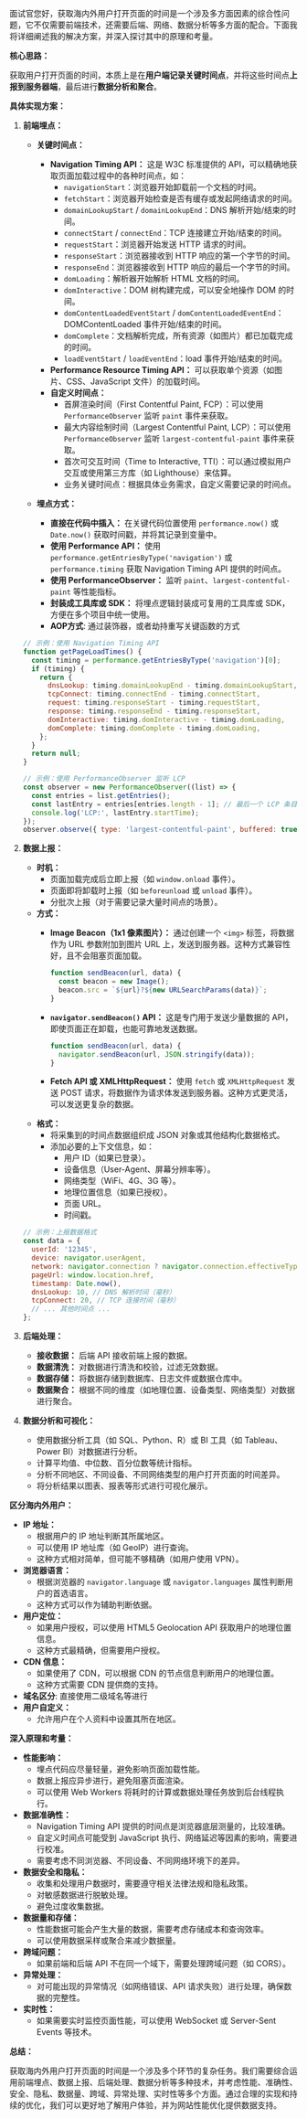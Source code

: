 面试官您好，获取海内外用户打开页面的时间是一个涉及多方面因素的综合性问题，它不仅需要前端技术，还需要后端、网络、数据分析等多方面的配合。下面我将详细阐述我的解决方案，并深入探讨其中的原理和考量。

**核心思路：**

获取用户打开页面的时间，本质上是在**用户端记录关键时间点**，并将这些时间点**上报到服务器端**，最后进行**数据分析和聚合**。

**具体实现方案：**

1.  **前端埋点：**

    *   **关键时间点：**
        *   **Navigation Timing API：** 这是 W3C 标准提供的 API，可以精确地获取页面加载过程中的各种时间点，如：
            *   `navigationStart`：浏览器开始卸载前一个文档的时间。
            *   `fetchStart`：浏览器开始检查是否有缓存或发起网络请求的时间。
            *   `domainLookupStart` / `domainLookupEnd`：DNS 解析开始/结束的时间。
            *   `connectStart` / `connectEnd`：TCP 连接建立开始/结束的时间。
            *   `requestStart`：浏览器开始发送 HTTP 请求的时间。
            *   `responseStart`：浏览器接收到 HTTP 响应的第一个字节的时间。
            *   `responseEnd`：浏览器接收到 HTTP 响应的最后一个字节的时间。
            *   `domLoading`：解析器开始解析 HTML 文档的时间。
            *   `domInteractive`：DOM 树构建完成，可以安全地操作 DOM 的时间。
            *   `domContentLoadedEventStart` / `domContentLoadedEventEnd`：DOMContentLoaded 事件开始/结束的时间。
            *   `domComplete`：文档解析完成，所有资源（如图片）都已加载完成的时间。
            *   `loadEventStart` / `loadEventEnd`：load 事件开始/结束的时间。
        *   **Performance Resource Timing API：** 可以获取单个资源（如图片、CSS、JavaScript 文件）的加载时间。
        *   **自定义时间点：**
            *   首屏渲染时间（First Contentful Paint, FCP）：可以使用 `PerformanceObserver` 监听 `paint` 事件来获取。
            *   最大内容绘制时间（Largest Contentful Paint, LCP）：可以使用 `PerformanceObserver` 监听 `largest-contentful-paint` 事件来获取。
            *   首次可交互时间（Time to Interactive, TTI）：可以通过模拟用户交互或使用第三方库（如 Lighthouse）来估算。
            *   业务关键时间点：根据具体业务需求，自定义需要记录的时间点。

    *   **埋点方式：**
        *   **直接在代码中插入：** 在关键代码位置使用 `performance.now()` 或 `Date.now()` 获取时间戳，并将其记录到变量中。
        *   **使用 Performance API：** 使用 `performance.getEntriesByType('navigation')` 或 `performance.timing` 获取 Navigation Timing API 提供的时间点。
        *   **使用 PerformanceObserver：** 监听 `paint`、`largest-contentful-paint` 等性能指标。
        *   **封装成工具库或 SDK：** 将埋点逻辑封装成可复用的工具库或 SDK，方便在多个项目中统一使用。
        *  **AOP方式**: 通过装饰器，或者劫持重写关键函数的方式

    ```javascript
    // 示例：使用 Navigation Timing API
    function getPageLoadTimes() {
      const timing = performance.getEntriesByType('navigation')[0];
      if (timing) {
        return {
          dnsLookup: timing.domainLookupEnd - timing.domainLookupStart,
          tcpConnect: timing.connectEnd - timing.connectStart,
          request: timing.responseStart - timing.requestStart,
          response: timing.responseEnd - timing.responseStart,
          domInteractive: timing.domInteractive - timing.domLoading,
          domComplete: timing.domComplete - timing.domLoading,
        };
      }
      return null;
    }

    // 示例：使用 PerformanceObserver 监听 LCP
    const observer = new PerformanceObserver((list) => {
      const entries = list.getEntries();
      const lastEntry = entries[entries.length - 1]; // 最后一个 LCP 条目
      console.log('LCP:', lastEntry.startTime);
    });
    observer.observe({ type: 'largest-contentful-paint', buffered: true });
    ```

2.  **数据上报：**

    *   **时机：**
        *   页面加载完成后立即上报（如 `window.onload` 事件）。
        *   页面即将卸载时上报（如 `beforeunload` 或 `unload` 事件）。
        *   分批次上报（对于需要记录大量时间点的场景）。
    *   **方式：**
        *   **Image Beacon（1x1 像素图片）：** 通过创建一个 `<img>` 标签，将数据作为 URL 参数附加到图片 URL 上，发送到服务器。这种方式兼容性好，且不会阻塞页面加载。

            ```javascript
            function sendBeacon(url, data) {
              const beacon = new Image();
              beacon.src = `${url}?${new URLSearchParams(data)}`;
            }
            ```

        *   **`navigator.sendBeacon()` API：** 这是专门用于发送少量数据的 API，即使页面正在卸载，也能可靠地发送数据。

            ```javascript
            function sendBeacon(url, data) {
              navigator.sendBeacon(url, JSON.stringify(data));
            }
            ```

        *   **Fetch API 或 XMLHttpRequest：** 使用 `fetch` 或 `XMLHttpRequest` 发送 POST 请求，将数据作为请求体发送到服务器。这种方式更灵活，可以发送更复杂的数据。
    *   **格式：**
        *   将采集到的时间点数据组织成 JSON 对象或其他结构化数据格式。
        *   添加必要的上下文信息，如：
            *   用户 ID（如果已登录）。
            *   设备信息（User-Agent、屏幕分辨率等）。
            *   网络类型（WiFi、4G、3G 等）。
            *   地理位置信息（如果已授权）。
            *   页面 URL。
            *   时间戳。

    ```javascript
    // 示例：上报数据格式
    const data = {
      userId: '12345',
      device: navigator.userAgent,
      network: navigator.connection ? navigator.connection.effectiveType : 'unknown',
      pageUrl: window.location.href,
      timestamp: Date.now(),
      dnsLookup: 10, // DNS 解析时间（毫秒）
      tcpConnect: 20, // TCP 连接时间（毫秒）
      // ... 其他时间点 ...
    };
    ```

3.  **后端处理：**

    *   **接收数据：** 后端 API 接收前端上报的数据。
    *   **数据清洗：** 对数据进行清洗和校验，过滤无效数据。
    *   **数据存储：** 将数据存储到数据库、日志文件或数据仓库中。
    *   **数据聚合：** 根据不同的维度（如地理位置、设备类型、网络类型）对数据进行聚合。

4.  **数据分析和可视化：**

    *   使用数据分析工具（如 SQL、Python、R）或 BI 工具（如 Tableau、Power BI）对数据进行分析。
    *   计算平均值、中位数、百分位数等统计指标。
    *   分析不同地区、不同设备、不同网络类型的用户打开页面的时间差异。
    *   将分析结果以图表、报表等形式进行可视化展示。

**区分海内外用户：**

*   **IP 地址：**
    *   根据用户的 IP 地址判断其所属地区。
    *   可以使用 IP 地址库（如 GeoIP）进行查询。
    *   这种方式相对简单，但可能不够精确（如用户使用 VPN）。
*   **浏览器语言：**
    *   根据浏览器的 `navigator.language` 或 `navigator.languages` 属性判断用户的首选语言。
    *   这种方式可以作为辅助判断依据。
*   **用户定位：**
    *   如果用户授权，可以使用 HTML5 Geolocation API 获取用户的地理位置信息。
    *   这种方式最精确，但需要用户授权。
*   **CDN 信息：**
    *   如果使用了 CDN，可以根据 CDN 的节点信息判断用户的地理位置。
    *   这种方式需要 CDN 提供商的支持。
*  **域名区分**: 直接使用二级域名等进行
*   **用户自定义：**
    *   允许用户在个人资料中设置其所在地区。

**深入原理和考量：**

*   **性能影响：**
    *   埋点代码应尽量轻量，避免影响页面加载性能。
    *   数据上报应异步进行，避免阻塞页面渲染。
    *   可以使用 Web Workers 将耗时的计算或数据处理任务放到后台线程执行。
*   **数据准确性：**
    *   Navigation Timing API 提供的时间点是浏览器底层测量的，比较准确。
    *   自定义时间点可能受到 JavaScript 执行、网络延迟等因素的影响，需要进行校准。
    *   需要考虑不同浏览器、不同设备、不同网络环境下的差异。
*   **数据安全和隐私：**
    *   收集和处理用户数据时，需要遵守相关法律法规和隐私政策。
    *   对敏感数据进行脱敏处理。
    *   避免过度收集数据。
*   **数据量和存储：**
    *   性能数据可能会产生大量的数据，需要考虑存储成本和查询效率。
    *   可以使用数据采样或聚合来减少数据量。
*   **跨域问题：**
    *   如果前端和后端 API 不在同一个域下，需要处理跨域问题（如 CORS）。
*   **异常处理：**
    *   对可能出现的异常情况（如网络错误、API 请求失败）进行处理，确保数据的完整性。
*   **实时性：**
    *   如果需要实时监控页面性能，可以使用 WebSocket 或 Server-Sent Events 等技术。

**总结：**

获取海内外用户打开页面的时间是一个涉及多个环节的复杂任务。我们需要综合运用前端埋点、数据上报、后端处理、数据分析等多种技术，并考虑性能、准确性、安全、隐私、数据量、跨域、异常处理、实时性等多个方面。通过合理的实现和持续的优化，我们可以更好地了解用户体验，并为网站性能优化提供数据支持。
